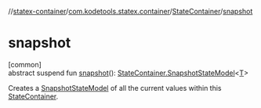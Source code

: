 //[statex-container](../../../index.md)/[com.kodetools.statex.container](../index.md)/[StateContainer](index.md)/[snapshot](snapshot.md)

# snapshot

[common]\
abstract suspend fun [snapshot](snapshot.md)(): [StateContainer.SnapshotStateModel](-snapshot-state-model/index.md)&lt;[T](index.md)&gt;

Creates a [SnapshotStateModel](-snapshot-state-model/index.md) of all the current values within this [StateContainer](index.md).
